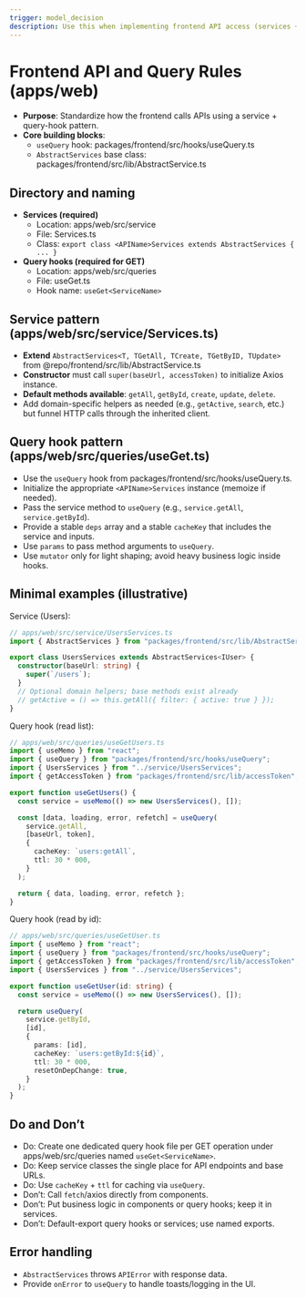 ```yaml
---
trigger: model_decision
description: Use this when implementing frontend API access (services + query hooks) in apps/web
---
```


# Frontend API and Query Rules (apps/web)

- **Purpose**: Standardize how the frontend calls APIs using a service + query-hook pattern.
- **Core building blocks**:
  - `useQuery` hook: packages/frontend/src/hooks/useQuery.ts
  - `AbstractServices` base class: packages/frontend/src/lib/AbstractService.ts

## Directory and naming
- **Services (required)**
  - Location: apps/web/src/service
  - File: <APIName>Services.ts
  - Class: `export class <APIName>Services extends AbstractServices { ... }`
- **Query hooks (required for GET)**
  - Location: apps/web/src/queries
  - File: useGet<ServiceName>.ts
  - Hook name: `useGet<ServiceName>`

## Service pattern (apps/web/src/service/<APIName>Services.ts)
- **Extend** `AbstractServices<T, TGetAll, TCreate, TGetByID, TUpdate>` from @repo/frontend/src/lib/AbstractService.ts
- **Constructor** must call `super(baseUrl, accessToken)` to initialize Axios instance.
- **Default methods available**: `getAll`, `getById`, `create`, `update`, `delete`.
- Add domain-specific helpers as needed (e.g., `getActive`, `search`, etc.) but funnel HTTP calls through the inherited client.

## Query hook pattern (apps/web/src/queries/useGet<ServiceName>.ts)
- Use the `useQuery` hook from packages/frontend/src/hooks/useQuery.ts.
- Initialize the appropriate `<APIName>Services` instance (memoize if needed).
- Pass the service method to `useQuery` (e.g., `service.getAll`, `service.getById`).
- Provide a stable `deps` array and a stable `cacheKey` that includes the service and inputs.
- Use `params` to pass method arguments to `useQuery`.
- Use `mutator` only for light shaping; avoid heavy business logic inside hooks.

## Minimal examples (illustrative)

Service (Users):
```ts
// apps/web/src/service/UsersServices.ts
import { AbstractServices } from "packages/frontend/src/lib/AbstractService";

export class UsersServices extends AbstractServices<IUser> {
  constructor(baseUrl: string) {
    super(`/users`);
  }
  // Optional domain helpers; base methods exist already
  // getActive = () => this.getAll({ filter: { active: true } });
}
```

Query hook (read list):
```ts
// apps/web/src/queries/useGetUsers.ts
import { useMemo } from "react";
import { useQuery } from "packages/frontend/src/hooks/useQuery";
import { UsersServices } from "../service/UsersServices";
import { getAccessToken } from "packages/frontend/src/lib/accessToken";

export function useGetUsers() {
  const service = useMemo(() => new UsersServices(), []);

  const [data, loading, error, refetch] = useQuery(
    service.getAll,
    [baseUrl, token],
    {
      cacheKey: `users:getAll`,
      ttl: 30 * 000,
    }
  );

  return { data, loading, error, refetch };
}
```

Query hook (read by id):
```ts
// apps/web/src/queries/useGetUser.ts
import { useMemo } from "react";
import { useQuery } from "packages/frontend/src/hooks/useQuery";
import { getAccessToken } from "packages/frontend/src/lib/accessToken";
import { UsersServices } from "../service/UsersServices";

export function useGetUser(id: string) {
  const service = useMemo(() => new UsersServices(), []);

  return useQuery(
    service.getById,
    [id],
    {
      params: [id],
      cacheKey: `users:getById:${id}`,
      ttl: 30 * 000,
      resetOnDepChange: true,
    }
  );
}
```

## Do and Don’t
- Do: Create one dedicated query hook file per GET operation under apps/web/src/queries named `useGet<ServiceName>`.
- Do: Keep service classes the single place for API endpoints and base URLs.
- Do: Use `cacheKey` + `ttl` for caching via `useQuery`.
- Don’t: Call `fetch`/axios directly from components.
- Don’t: Put business logic in components or query hooks; keep it in services.
- Don’t: Default-export query hooks or services; use named exports.

## Error handling
- `AbstractServices` throws `APIError` with response data.
- Provide `onError` to `useQuery` to handle toasts/logging in the UI.